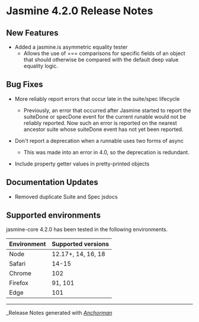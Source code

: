 # Jasmine 4.2.0 Release Notes

## New Features

* Added a jasmine.is asymmetric equality tester
  * Allows the use of === comparisons for specific fields of an object that
    should otherwise be compared with the default deep value equality logic.
  
## Bug Fixes

* More reliably report errors that occur late in the suite/spec lifecycle
  * Previously, an error that occurred after Jasmine started to report the
    suiteDone or specDone event for the current runable would not be reliably
    reported. Now such an error is reported on the nearest ancestor suite whose 
    suiteDone event has not yet been reported.

* Don't report a deprecation when a runnable uses two forms of async
  * This was made into an error in 4.0, so the deprecation is redundant.

* Include property getter values in pretty-printed objects

## Documentation Updates

* Removed duplicate Suite and Spec jsdocs

## Supported environments

jasmine-core 4.2.0 has been tested in the following environments.

| Environment       | Supported versions |
|-------------------|--------------------|
| Node              | 12.17+, 14, 16, 18 |
| Safari            | 14-15              |
| Chrome            | 102                |
| Firefox           | 91, 101            |
| Edge              | 101                |


------

_Release Notes generated with _[Anchorman](http://github.com/infews/anchorman)_
